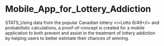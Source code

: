 # Mobile_App_for_Lottery_Addiction
STATS_Using data from the popular Canadian lottery &lt;i>Lotto 6/49&lt;/i> and probabilistic calculations, a proof-of-concept is created for a mobile application to both prevent and assist in the treatment of lottery addiction by helping users to better estimate their chances of winning.
